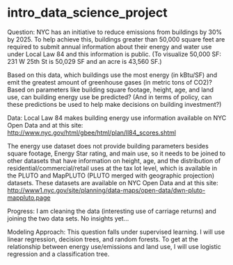 # intro_data_science_project

Question:
NYC has an initiative to reduce emissions from buildings by 30% by 2025. To help achieve this, buildings greater than 50,000 square feet are required to submit annual information about their energy and water use under Local Law 84 and this information is public. (To visualize 50,000 SF: 231 W 25th St is 50,029 SF and an acre is 43,560 SF.)

Based on this data, which buildings use the most energy (in kBtu/SF) and emit the greatest amount of greenhouse gases (in metric tons of CO2)? Based on parameters like building square footage, height, age, and land use, can building energy use be predicted? (And in terms of policy, can these predictions be used to help make decisions on building investment?)

Data:
Local Law 84 makes building energy use information available on NYC Open Data and at this site: http://www.nyc.gov/html/gbee/html/plan/ll84_scores.shtml

The energy use dataset does not provide building parameters besides square footage, Energy Star rating, and main use, so it needs to be joined to other datasets that have information on height, age, and the distribution of residential/commercial/retail uses at the tax lot level, which is available in the PLUTO and MapPLUTO (PLUTO merged with geographic projection) datasets. These datasets are available on NYC Open Data and at this site: http://www1.nyc.gov/site/planning/data-maps/open-data/dwn-pluto-mappluto.page

Progress:
I am cleaning the data (interesting use of carriage returns) and joining the two data sets. No insights yet…

Modeling Approach:
This question falls under supervised learning. I will use linear regression, decision trees, and random forests. To get at the relationship between energy use/emissions and land use, I will use logistic regression and a classification tree.
